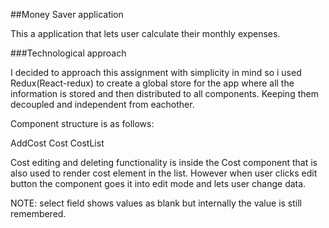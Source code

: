 ##Money Saver application

This a application that lets user calculate their monthly expenses.

###Technological approach

I decided to approach this assignment with simplicity in mind so i used Redux(React-redux) to create a global store for the app where all the information is stored and then distributed to all components. Keeping them decoupled and independent from eachother.

Component structure is as follows:

AddCost
Cost
CostList

Cost editing and deleting functionality is inside the Cost component that is also used to render cost element in the list. However when user clicks edit button the component goes it into edit mode and lets user change data.

NOTE: select field shows values as blank but internally the value is still remembered.
